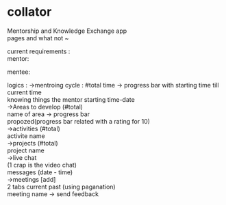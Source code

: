 # collator
Mentorship and Knowledge Exchange app
<br>
pages and what not ~

current requirements :<br>
mentor:

mentee:

logics :
->mentroing cycle : #total time   -> progress bar with starting time till current time<br>
knowing things the mentor starting time-date<br>
->Areas to develop (#total)<br>
name of area -> progress bar<br>
propozed(progress bar related with a rating for 10)<br>
->activities (#total)<br>
activite name<br>
->projects (#total)<br>
project name<br>
->live chat<br>
(1 crap is the video chat)<br>
messages (date - time)<br>
->meetings [add]<br>
2 tabs current past (using paganation)<br>
meeting name -> send feedback<br>
